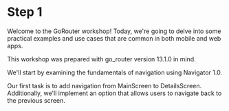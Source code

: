 # Step 1

Welcome to the GoRouter workshop! Today, we're going to delve into some practical
examples and use cases that are common in both mobile and web apps.

This workshop was prepared with go_router version 13.1.0 in mind.

We'll start by examining the fundamentals of navigation using Navigator 1.0.

Our first task is to add navigation from MainScreen to DetailsScreen.
Additionally, we'll implement an option that allows users to navigate back
to the previous screen.